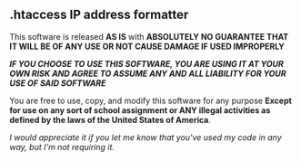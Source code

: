 ## .htaccess IP address formatter

This software is released **AS IS** with **ABSOLUTELY NO GUARANTEE THAT IT WILL BE OF ANY USE OR NOT CAUSE DAMAGE IF USED IMPROPERLY**

**_IF YOU CHOOSE TO USE THIS SOFTWARE, YOU ARE USING IT AT YOUR OWN RISK AND AGREE TO ASSUME ANY AND ALL LIABILITY FOR YOUR USE OF SAID SOFTWARE_**

You are free to use, copy, and modify this software for any purpose __Except for use on any sort of school assignment or ANY illegal activities as defined by the laws of the United States of America__.

*I would appreciate it if you let me know that you've used my code in any way, but I'm not requiring it.*
